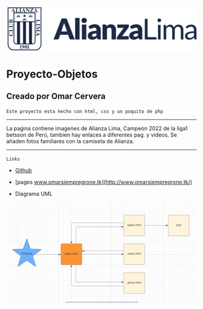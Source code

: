 ![Hola](./img/logo.svg)

# Proyecto-Objetos

## Creado por Omar Cervera

`Este proyecto esta hecho con html, css y un poquito de php`

---

La pagina contiene imagenes de Alianza Lima, Campeón 2022 de la liga1 betsson de Perú, tambien hay enlaces a diferentes pag. y videos, Se añaden fotos familiares con la camiseta de Alianza.

---

`Links`

- [Github](https://github.com/omarerick/Proyecto-Objetos)

- [pages www.omarsiempregrone.tk](http://www.omarsiempregrone.tk/)

- Diagrama UML

![Diagrama](./docs/diagramaoriginal.jpg)
